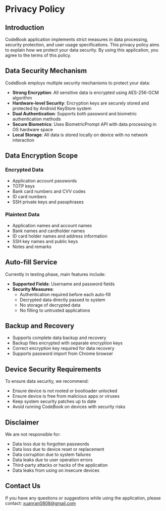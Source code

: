 # Privacy Policy

## Introduction

CodeBook application implements strict measures in data processing, security protection, and user usage specifications. This privacy policy aims to explain how we protect your data security. By using this application, you agree to the terms of this policy.

## Data Security Mechanism

CodeBook employs multiple security mechanisms to protect your data:

- **Strong Encryption**: All sensitive data is encrypted using AES-256-GCM algorithm
- **Hardware-level Security**: Encryption keys are securely stored and protected by Android KeyStore system
- **Dual Authentication**: Supports both password and biometric authentication methods
- **Secure Biometrics**: Uses BiometricPrompt API with data processing in OS hardware space
- **Local Storage**: All data is stored locally on device with no network interaction

## Data Encryption Scope

### Encrypted Data
- Application account passwords
- TOTP keys
- Bank card numbers and CVV codes
- ID card numbers
- SSH private keys and passphrases

### Plaintext Data
- Application names and account names
- Bank names and cardholder names
- ID card holder names and address information
- SSH key names and public keys
- Notes and remarks

## Auto-fill Service

Currently in testing phase, main features include:

- **Supported Fields**: Username and password fields
- **Security Measures**:
  - Authentication required before each auto-fill
  - Decrypted data directly passed to system
  - No storage of decrypted data
  - No filling to untrusted applications

## Backup and Recovery

- Supports complete data backup and recovery
- Backup files encrypted with separate encryption keys
- Correct encryption key required for data recovery
- Supports password import from Chrome browser

## Device Security Requirements

To ensure data security, we recommend:

- Ensure device is not rooted or bootloader unlocked
- Ensure device is free from malicious apps or viruses
- Keep system security patches up to date
- Avoid running CodeBook on devices with security risks

## Disclaimer

We are not responsible for:

- Data loss due to forgotten passwords
- Data loss due to device reset or replacement
- Data corruption due to system failures
- Data leaks due to user operation errors
- Third-party attacks or hacks of the application
- Data leaks from using on insecure devices

## Contact Us

If you have any questions or suggestions while using the application, please contact: xuanran0808@gmail.com 